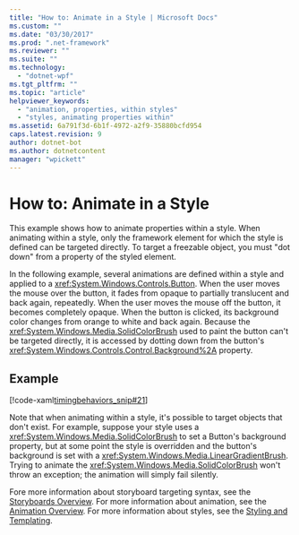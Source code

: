```yaml
---
title: "How to: Animate in a Style | Microsoft Docs"
ms.custom: ""
ms.date: "03/30/2017"
ms.prod: ".net-framework"
ms.reviewer: ""
ms.suite: ""
ms.technology: 
  - "dotnet-wpf"
ms.tgt_pltfrm: ""
ms.topic: "article"
helpviewer_keywords: 
  - "animation, properties, within styles"
  - "styles, animating properties within"
ms.assetid: 6a791f3d-6b1f-4972-a2f9-35880bcfd954
caps.latest.revision: 9
author: dotnet-bot
ms.author: dotnetcontent
manager: "wpickett"
---
```

# How to: Animate in a Style
This example shows how to animate properties within a style. When animating within a style, only the framework element for which the style is defined can be targeted directly. To target a freezable object, you must "dot down" from a property of the styled element.  
  
 In the following example, several animations are defined within a style and applied to a <xref:System.Windows.Controls.Button>. When the user moves the mouse over the button, it fades from opaque to partially translucent and back again, repeatedly. When the user moves the mouse off the button, it becomes completely opaque. When the button is clicked, its background color changes from orange to white and back again. Because the <xref:System.Windows.Media.SolidColorBrush> used to paint the button can't be targeted directly, it is accessed by dotting down from the button's <xref:System.Windows.Controls.Control.Background%2A> property.  
  
## Example  
 [!code-xaml[timingbehaviors_snip#21](../../../../samples/snippets/csharp/VS_Snippets_Wpf/timingbehaviors_snip/CSharp/StyleStoryboardsExample.xaml#21)]  
  
 Note that when animating within a style, it's possible to target objects that don't exist. For example, suppose your style uses a <xref:System.Windows.Media.SolidColorBrush> to set a Button's background property, but at some point the style is overridden and the button's background is set with a <xref:System.Windows.Media.LinearGradientBrush>.  Trying to animate the <xref:System.Windows.Media.SolidColorBrush> won't throw an exception; the animation will simply fail silently.  
  
 Fore more information about storyboard targeting syntax, see the [Storyboards Overview](../../../../docs/framework/wpf/graphics-multimedia/storyboards-overview.md). For more information about animation, see the [Animation Overview](../../../../docs/framework/wpf/graphics-multimedia/animation-overview.md). For more information about styles, see the [Styling and Templating](../../../../docs/framework/wpf/controls/styling-and-templating.md).

